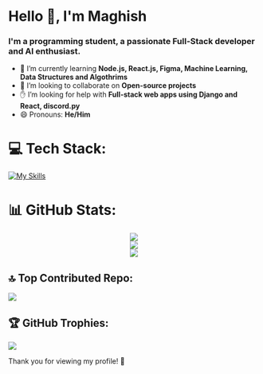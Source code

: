<h1 align="start">Hello 👋, I'm Maghish</h1>
<h3 align="start">I'm a programming student, a passionate Full-Stack developer and AI enthusiast.</h3>

- 🌱 I’m currently learning **Node.js, React.js, Figma, Machine Learning, Data Structures and Algothrims**
- 🤝 I’m looking to collaborate on **Open-source projects**
- ✋ I’m looking for help with **Full-stack web apps using Django and React, discord.py**
- 😄 Pronouns: **He/Him**

 
# 💻 Tech Stack:
[![My Skills](https://skillicons.dev/icons?i=py,django,graphql,nodejs,react,firebase,vite,tailwind,html,css,js,md,vscode,git,docker&theme=dark)](https://skillicons.dev)

# 📊 GitHub Stats:

<div align="center">
 <img src="https://github-readme-streak-stats.herokuapp.com/?user=Maghish&theme=monokai&hide_border=false">
</div>
<div align="center">
 <img src="https://github-readme-stats.vercel.app/api?username=Maghish&theme=monokai&show_icons=true&hide_border=false&count_private=true">
</div>
<div align="center">
 <img src="https://github-readme-stats.vercel.app/api/top-langs/?username=Maghish&theme=monokai&show_icons=true&hide_border=false&layout=compact">
</div>


## 🔝 Top Contributed Repo:
![](https://github-contributor-stats.vercel.app/api?username=Maghish&limit=5&theme=monokai&combine_all_yearly_contributions=true)

## 🏆 GitHub Trophies:
![](https://github-profile-trophy.vercel.app/?username=Maghish&theme=monokai&no-frame=false&no-bg=false&margin-w=4)


Thank you for viewing my profile! 👋
